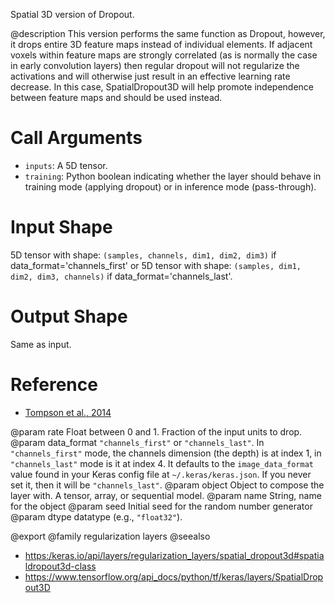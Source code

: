 Spatial 3D version of Dropout.

@description
This version performs the same function as Dropout, however, it drops
entire 3D feature maps instead of individual elements. If adjacent voxels
within feature maps are strongly correlated (as is normally the case in
early convolution layers) then regular dropout will not regularize the
activations and will otherwise just result in an effective learning rate
decrease. In this case, SpatialDropout3D will help promote independence
between feature maps and should be used instead.

# Call Arguments
- `inputs`: A 5D tensor.
- `training`: Python boolean indicating whether the layer
        should behave in training mode (applying dropout)
        or in inference mode (pass-through).

# Input Shape
5D tensor with shape: `(samples, channels, dim1, dim2, dim3)` if
    data_format='channels_first'
or 5D tensor with shape: `(samples, dim1, dim2, dim3, channels)` if
    data_format='channels_last'.

# Output Shape
Same as input.

# Reference
- [Tompson et al., 2014](https://arxiv.org/abs/1411.4280)

@param rate Float between 0 and 1. Fraction of the input units to drop.
@param data_format `"channels_first"` or `"channels_last"`.
    In `"channels_first"` mode, the channels dimension (the depth)
    is at index 1, in `"channels_last"` mode is it at index 4.
    It defaults to the `image_data_format` value found in your
    Keras config file at `~/.keras/keras.json`.
    If you never set it, then it will be `"channels_last"`.
@param object Object to compose the layer with. A tensor, array, or sequential model.
@param name String, name for the object
@param seed Initial seed for the random number generator
@param dtype datatype (e.g., `"float32"`).

@export
@family regularization layers
@seealso
+ <https:/keras.io/api/layers/regularization_layers/spatial_dropout3d#spatialdropout3d-class>
+ <https://www.tensorflow.org/api_docs/python/tf/keras/layers/SpatialDropout3D>
